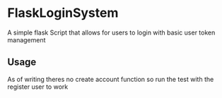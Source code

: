 # FlaskLoginSystem
A simple flask Script that allows for users to login with basic user token management  

## Usage
As of writing theres no create account function so run the test with the register user to work

